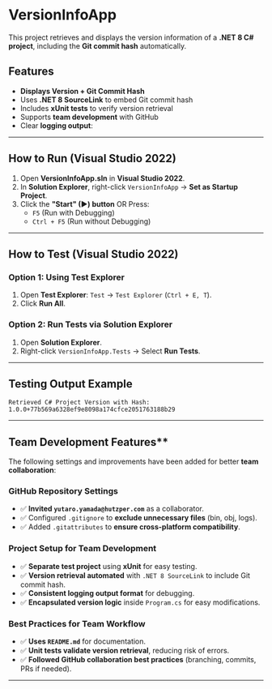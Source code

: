 ﻿# VersionInfoApp

This project retrieves and displays the version information of a **.NET 8 C# project**, including the **Git commit hash** automatically.

## Features
- **Displays Version + Git Commit Hash**  
- Uses **.NET 8 SourceLink** to embed Git commit hash  
- Includes **xUnit tests** to verify version retrieval  
- Supports **team development** with GitHub  
- Clear **logging output**:  

---

## How to Run (Visual Studio 2022)
1. Open **VersionInfoApp.sln** in **Visual Studio 2022**.
2. In **Solution Explorer**, right-click `VersionInfoApp` → **Set as Startup Project**.
3. Click the **"Start" (▶) button** OR Press:
   - `F5` (Run with Debugging)
   - `Ctrl + F5` (Run without Debugging)

---

## How to Test (Visual Studio 2022)
### **Option 1: Using Test Explorer**
1. Open **Test Explorer**: `Test` → `Test Explorer` (`Ctrl + E, T`).
2. Click **Run All**.

### **Option 2: Run Tests via Solution Explorer**
1. Open **Solution Explorer**.
2. Right-click `VersionInfoApp.Tests` → Select **Run Tests**.

---

## Testing Output Example
```
Retrieved C# Project Version with Hash: 1.0.0+77b569a6328ef9e8098a174cfce2051763188b29
```

---

## Team Development Features**
The following settings and improvements have been added for better **team collaboration**:

### **GitHub Repository Settings**
- ✅ **Invited `yutaro.yamada@hutzper.com`** as a collaborator.
- ✅ Configured `.gitignore` to **exclude unnecessary files** (bin, obj, logs).
- ✅ Added `.gitattributes` to **ensure cross-platform compatibility**.

### **Project Setup for Team Development**
- ✅ **Separate test project** using **xUnit** for easy testing.
- ✅ **Version retrieval automated** with `.NET 8 SourceLink` to include Git commit hash.
- ✅ **Consistent logging output format** for debugging.
- ✅ **Encapsulated version logic** inside `Program.cs` for easy modifications.

### **Best Practices for Team Workflow**
- ✅ **Uses `README.md`** for documentation.
- ✅ **Unit tests validate version retrieval**, reducing risk of errors.
- ✅ **Followed GitHub collaboration best practices** (branching, commits, PRs if needed).

---

